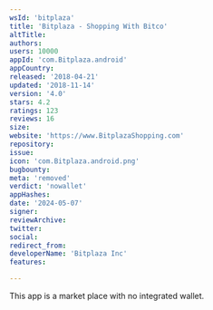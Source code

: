 ```yaml
---
wsId: 'bitplaza'
title: 'Bitplaza - Shopping With Bitco'
altTitle: 
authors: 
users: 10000
appId: 'com.Bitplaza.android'
appCountry: 
released: '2018-04-21'
updated: '2018-11-14'
version: '4.0'
stars: 4.2
ratings: 123
reviews: 16
size: 
website: 'https://www.BitplazaShopping.com'
repository: 
issue: 
icon: 'com.Bitplaza.android.png'
bugbounty: 
meta: 'removed'
verdict: 'nowallet'
appHashes: 
date: '2024-05-07'
signer: 
reviewArchive: 
twitter: 
social: 
redirect_from: 
developerName: 'Bitplaza Inc'
features: 

---
```


This app is a market place with no integrated wallet.

